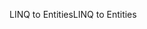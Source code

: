 <span data-ttu-id="5b6e6-101">LINQ to Entities</span><span class="sxs-lookup"><span data-stu-id="5b6e6-101">LINQ to Entities</span></span>